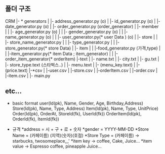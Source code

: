 ## 폴더 구조

CRM
|- * generators
|   |- address_generator.py (o)
|   |- id_generator.py (o)
|   |- date_generator.py (o)
|   |- order_generator.py (order_generator)
|   |- member
|   |  |- age_generator.py (o)
|   |  |- gender_generator.py (o)
|   |  |- name_generator.py (o)
|   |  |- user_generator.py(* user Data ) (o)
|   |- store
|   |  |- store_name_generator.py
|   |  |- type_generator.py
|   |  |- store_generator.py(* store Data)
|   |- item
|   |  |-food_generator.py (가격,type)
|   |  |-item_generator.py(* item Data ; item_generator)
|   |  |-order_item_generator(* orderItem) 
|-text
|   |- name.txt
|   |- city.txt
|   |- gu.txt
|   |- store_type.text (스타벅스..)
|   |- menu.text
|   |- (menu_key.text)
|   |- (price.text)
|-*csv
|   |-user.csv
|   |-store.csv
|   |-orderItem.csv
|   |-order.csv
|   |-item.csv
|
|- main.py


## etc...
* basic format
user(Id(pk), Name, Gender, Age, Birthday,Address)
Store(Id(pk), Name, Type, Address)
Item(Id(pk), Name, Type, UnitPrice)
Order(Id(pk), OrderAt, StoreId(fk), UserId(fk))
OrderItem(Id(pk), OrderId(fk), ItemId(fk))


* 규격
*address = 시 + 구 + 로 + 숫자
*gender = YYYY-MM-DD
*Store Name = (카페이름) (지역)(숫자)(호점)
*Store Type = (카페이름) -> starbucks, twosomeplace,,,'
*item key -> coffee, Cake, Juice...
*item value -> Espresso coffee, pineapple Juice...

